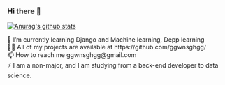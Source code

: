 ### Hi there 👋


 [![Anurag's github stats](https://github-readme-stats.vercel.app/api?username=ggwnsghgg)](https://github.com/anuraghazra/github-readme-stats)

<!-- 📝 I regulary write articles on https://chanmi-kim.github.io --!>
<!-- 💬 Ask me about anything whatever! Github, Hexo, Spring Boot, Java, Life, Game, and so on. --!>
<!-- 📄 Know about my experiences --!>


🌱 I’m currently learning Django and Machine learning, Depp learning <br>

👨‍💻 All of my projects are available at https://github.com/ggwnsghgg/  <br>

📫 How to reach me ggwnsghgg@gmail.com  <br>

⚡ I am a non-major, and I am studying from a back-end developer to data science.
